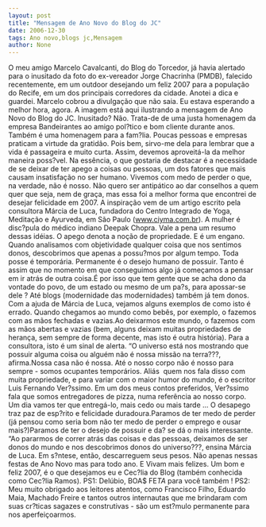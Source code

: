 ```yaml
---
layout: post
title: "Mensagem de Ano Novo do Blog do JC"
date: 2006-12-30
tags: Ano novo,blogs jc,Mensagem
author: None
---
```

O meu amigo Marcelo Cavalcanti, do Blog do Torcedor, já havia alertado para o inusitado da foto do ex-vereador Jorge Chacrinha (PMDB), falecido recentemente, em um outdoor desejando um feliz 2007 para a população do Recife, em um dos principais corredores da cidade.
Anotei a dica e guardei. Marcelo cobrou a divulgação que não saia. Eu estava esperando a melhor hora, agora. A imagem está aqui ilustrando a mensagem de Ano Novo do Blog do JC. Inusitado? Não.
Trata-de de uma justa homenagem da empresa Bandeirantes ao amigo pol?tico e bom cliente durante anos. Também é uma homenagem para a fam?lia. Poucas pessoas e empresas praticam a virtude da gratidão.
Pois bem, sirvo-me dela para lembrar que a vida é passageira e muito curta. Assim, devemos aproveitá-la da melhor maneira poss?vel.
Na essência, o que gostaria de destacar é a necessidade de se deixar de ter apego a coisas ou pessoas, um dos fatores que mais causam insatisfação no ser humano.
Vivemos com medo de perder o que, na verdade, não é nosso.
Não quero ser antipático ao dar conselhos a quem quer que seja, nem de graça, mas essa foi a melhor forma que encontrei de desejar felicidade em 2007.
A inspiração vem de um artigo escrito pela consultora Márcia de Luca, fundadora do Centro Integrado de Yoga, Meditação e Ayurveda, em São Paulo (www.ciyma.com.br). A mulher é disc?pula do médico indiano Deepak Chopra.
Vale a pena um resumo dessas idéias.
O apego denota a noção de propriedade. E é um engano.
Quando analisamos com objetividade qualquer coisa que nos sentimos donos, descobrimos que apenas a possu?mos por algum tempo.
Toda posse é temporária.
Permanente é o desejo humano de possuir.
Tanto é assim que no momento em que conseguimos algo já começamos a pensar em ir atrás de outra coisa.É por isso que tem gente que se acha dono da vontade do povo, de um estado ou mesmo de um pa?s, para apossar-se dele ? Até blogs (modernidade das modernidades) também já tem donos.
Com a ajuda de Márcia de Luca, vejamos alguns exemplos de como isto é errado.
Quando chegamos ao mundo como bebês, por exemplo, o fazemos com as mãos fechadas e vazias.Ao deixarmos este mundo, o fazemos com as mãos abertas e vazias (bem, alguns deixam muitas propriedades de herança, sem sempre de forma decente, mas isto é outra história).
Para a consultora, isto é um sinal de alerta. “O universo está nos mostrando que possuir alguma coisa ou alguém não é nossa missão na terra???, afirma.Nossa casa não é nossa.
Até o nosso corpo não é nosso para sempre - somos ocupantes temporários.
Aliás&nbsp; quem nos fala disso com muita propriedade, e para variar com o maior humor do mundo, é o escritor Luis Fernando Ver?ssimo. 
Em um dos meus contos preferidos, Ver?ssimo fala que somos entregadores de pizza, numa referência ao nosso corpo. Um dia vamos ter que entregá-lo, mais cedo ou mais tarde ...
O desapego traz paz de esp?rito e felicidade duradoura.Paramos de ter medo de perder (já pensou como seria bom não ter medo de perder o emprego e ousar mais?)Paramos de ter o desejo de possuir e da? se dá o mais interessante.
“Ao pararmos de correr atrás das coisas e das pessoas, deixamos de ser donos do mundo e nos descobrimos donos do universo???, ensina Márcia de Luca.
Em s?ntese, então, descarreguem seus pesos. Não apenas nessas festas de Ano Novo mas para todo ano.
E Vivam mais felizes.
Um bom e feliz 2007, é o que desejamos eu e Cec?lia do Blog (também conhecida como Cec?lia Ramos).
PS1: Delúbio, BOA$ FE$TA$ para você também !
PS2: Meu muito obrigado aos leitores atentos, como Francisco Filho, Eduardo Maia, Machado Freire e tantos outros internautas que me brindaram com suas cr?ticas sagazes e construtivas - são um est?mulo permanente para nos aperfeiçoarmos. 